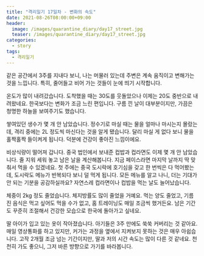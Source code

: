 ```yaml
---
title: "격리일기 17일차 - 변화의 속도"
date: 2021-08-26T08:00:00+09:00
header:
  image: /images/quarantine_diary/day17_street.jpg
  teaser: /images/quarantine_diary/day17_street.jpg
categories:
  - story
tags:
  - 격리일기
---
```



같은 공간에서 3주를 지내다 보니, 나는 머물러 있는데 주변은 계속 움직이고 변해가는 것을 느낍니다. 특히, 줄어들고 비어 가는 것들이 눈에 띄기 시작합니다.  

온도가 많이 내려갔습니다. 도착했을 때는 30도를 웃돌았으나 이제는 20도 중반으로 내려왔네요. 한국보다는 변화가 조금 느린 편입니다. 구름 낀 날이 대부분이지만, 가끔은 청명한 하늘을 보여주기도 했습니다.  

쌓여있던 생수가 몇 개 안 남았습니다. 정수기로 마실 때는 물을 얼마나 마시는지 몰랐는데, 격리 중에는 2L 정도씩 마신다는 것을 알게 됐습니다. 달리 마실 게 없다 보니 물을 홀짝홀짝 들이켜게 됩니다. 덕분에 건강이 좋아진 느낌이에요.  

비상식량이 떨어져 갑니다. 중국 법인에서 보내준 컵밥과 컵라면도 이제 몇 개 안 남았습니다. 줄 지워 세워 놓고 남은 날을 계산해봅니다. 지금 페이스라면 마지막 날까지 딱 맞춰서 먹을 수 있겠네요. 첫 주에는 중국 도시락에 호기심을 갖고 한 번씩은 다 먹어봤는데, 도시락도 메뉴가 반복되다 보니 덜 먹게 됩니다. 모든 메뉴를 알고 나니, 더는 기대가 안 되는 기분을 공감하실까요? 자연스레 컵라면이나 컵밥을 먹는 날도 늘어났습니다.  

체중이 2kg 정도 줄었습니다. 체지방률도 많이 줄었을 거예요. 먹는 양도 줄었고, 기름진 음식은 먹고 싶어도 먹을 수가 없고, 홈 트레이닝도 매일 조금씩 했거든요. 남은 기간도 꾸준히 조절해서 건강한 모습으로 한국에 돌아가고 싶네요.  

딸 아이가 입고 있는 옷이 작아졌습니다. 아기들은 3주 만에도 쑥쑥 커버리는 것 같아요. 매일 영상통화를 하고 있지만, 커가는 과정을 옆에서 지켜보지 못하는 것은 매우 아쉽습니다. 고작 2개월 조금 넘는 기간이지만, 딸과 저의 시간 속도는 많이 다른 것 같네요. 천천히 가도 좋으니, 그저 바른 방향으로 가기를 바라봅니다.